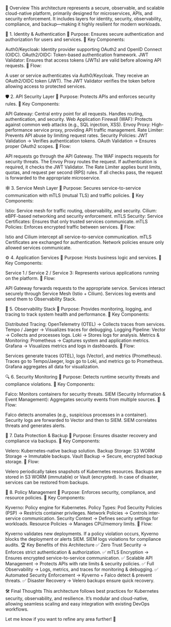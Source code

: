 🚀 Overview
This architecture represents a secure, observable, and scalable cloud-native platform, primarily designed for microservices, APIs, and security enforcement. It includes layers for identity, security, observability, compliance, and backup—making it highly resilient for modern workloads.

🔑 1. Identity & Authentication
🔹 Purpose: Ensures secure authentication and authorization for users and services.
🔹 Key Components:

Auth0/Keycloak: Identity provider supporting OAuth2 and OpenID Connect (OIDC).
OAuth2/OIDC: Token-based authentication framework.
JWT Validator: Ensures that access tokens (JWTs) are valid before allowing API requests.
📌 Flow:

A user or service authenticates via Auth0/Keycloak.
They receive an OAuth2/OIDC token (JWT).
The JWT Validator verifies the token before allowing access to protected services.


🛡️ 2. API Security Layer
🔹 Purpose: Protects APIs and enforces security rules.
🔹 Key Components:

API Gateway: Central entry point for all requests. Handles routing, authentication, and security.
Web Application Firewall (WAF): Protects against common web attacks (e.g., SQL injection, XSS).
Envoy Proxy: High-performance service proxy, providing API traffic management.
Rate Limiter: Prevents API abuse by limiting request rates.
Security Policies:
JWT Validation → Verifies authentication tokens.
OAuth Validation → Ensures proper OAuth2 scopes.
📌 Flow:

API requests go through the API Gateway.
The WAF inspects requests for security threats.
The Envoy Proxy routes the request.
If authentication is required, it checks the JWT Validator.
The Rate Limiter applies burst limits, quotas, and request per second (RPS) rules.
If all checks pass, the request is forwarded to the appropriate microservice.


🕸️ 3. Service Mesh Layer
🔹 Purpose: Secures service-to-service communication with mTLS (mutual TLS) and traffic policies.
🔹 Key Components:

Istio: Service mesh for traffic routing, observability, and security.
Cilium: eBPF-based networking and security enforcement.
mTLS Security:
Service Certificates: Ensures that only trusted services communicate.
mTLS Policies: Enforces encrypted traffic between services.
📌 Flow:

Istio and Cilium intercept all service-to-service communication.
mTLS Certificates are exchanged for authentication.
Network policies ensure only allowed services communicate.


⚙️ 4. Application Services
🔹 Purpose: Hosts business logic and services.
🔹 Key Components:

Service 1 / Service 2 / Service 3: Represents various applications running on the platform.
📌 Flow:

API Gateway forwards requests to the appropriate service.
Services interact securely through Service Mesh (Istio + Cilium).
Services log events and send them to Observability Stack.


📡 5. Observability Stack
🔹 Purpose: Provides monitoring, logging, and tracing to track system health and performance.
🔹 Key Components:

Distributed Tracing:
OpenTelemetry (OTEL) → Collects traces from services.
Tempo / Jaeger → Visualizes traces for debugging.
Logging Pipeline:
Vector → Collects and processes logs.
Loki → Stores logs for analysis.
Metrics & Monitoring:
Prometheus → Captures system and application metrics.
Grafana → Visualizes metrics and logs in dashboards.
📌 Flow:

Services generate traces (OTEL), logs (Vector), and metrics (Prometheus).
Traces go to Tempo/Jaeger, logs go to Loki, and metrics go to Prometheus.
Grafana aggregates all data for visualization.


🔍 6. Security Monitoring
🔹 Purpose: Detects runtime security threats and compliance violations.
🔹 Key Components:

Falco: Monitors containers for security threats.
SIEM (Security Information & Event Management): Aggregates security events from multiple sources.
📌 Flow:

Falco detects anomalies (e.g., suspicious processes in a container).
Security logs are forwarded to Vector and then to SIEM.
SIEM correlates threats and generates alerts.


💾 7. Data Protection & Backup
🔹 Purpose: Ensures disaster recovery and compliance via backups.
🔹 Key Components:

Velero: Kubernetes-native backup solution.
Backup Storage:
S3 WORM Storage → Immutable backups.
Vault Backup → Secure, encrypted backup storage.
📌 Flow:

Velero periodically takes snapshots of Kubernetes resources.
Backups are stored in S3 WORM (immutable) or Vault (encrypted).
In case of disaster, services can be restored from backups.


📝 8. Policy Management
🔹 Purpose: Enforces security, compliance, and resource policies.
🔹 Key Components:

Kyverno: Policy engine for Kubernetes.
Policy Types:
Pod Security Policies (PSP) → Restricts container privileges.
Network Policies → Controls inter-service communication.
Security Context → Defines security settings for workloads.
Resource Policies → Manages CPU/memory limits.
📌 Flow:

Kyverno validates new deployments.
If a policy violation occurs, Kyverno blocks the deployment or alerts SIEM.
SIEM logs violations for compliance audits.
🏆 Key Benefits of this Architecture
✅ Zero Trust Security → Enforces strict authentication & authorization.
✅ mTLS Encryption → Ensures encrypted service-to-service communication.
✅ Scalable API Management → Protects APIs with rate limits & security policies.
✅ Full Observability → Logs, metrics, and traces for monitoring & debugging.
✅ Automated Security Enforcement → Kyverno + Falco detect & prevent threats.
✅ Disaster Recovery → Velero backups ensure quick recovery.

🛠️ Final Thoughts
This architecture follows best practices for Kubernetes security, observability, and resilience. It’s modular and cloud-native, allowing seamless scaling and easy integration with existing DevOps workflows.

Let me know if you want to refine any area further! 🚀
